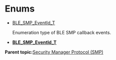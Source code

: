 # Enums

-   [BLE\_SMP\_EventId\_T](GUID-DA3C91C3-3ACA-4850-B469-FDF748DD2D87.md)

    Enumeration type of BLE SMP callback events.


-   **[BLE\_SMP\_EventId\_T](GUID-DA3C91C3-3ACA-4850-B469-FDF748DD2D87.md)**  


**Parent topic:**[Security Manager Protocol \(SMP\)](GUID-9E9A14DE-97C6-4905-ABF0-BFF3A4BE5F02.md)

